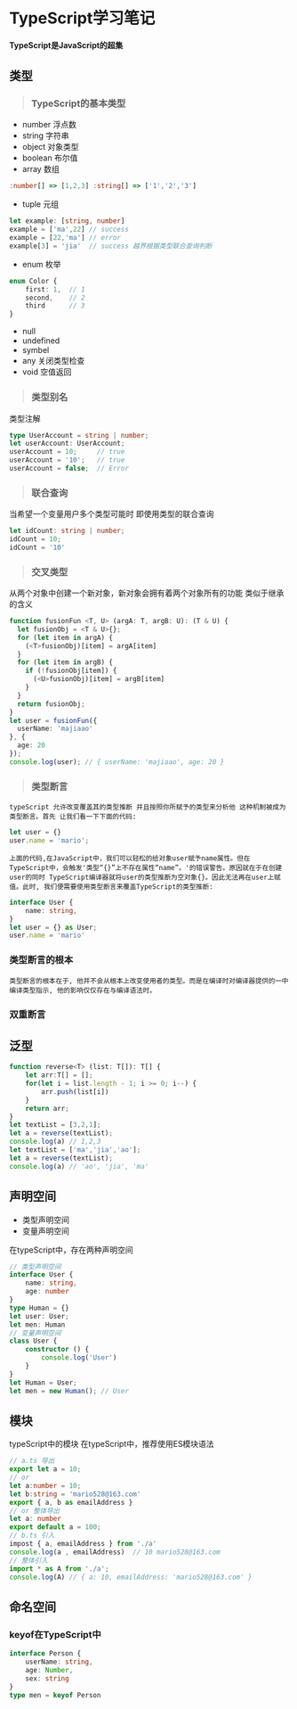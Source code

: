 # TypeScript学习笔记
#### TypeScript是JavaScript的超集
## 类型
> ### TypeScript的基本类型
- number  浮点数 
- string  字符串 
- object  对象类型
- boolean 布尔值
- array   数组
``` TypeScript
:number[] => [1,2,3] :string[] => ['1','2','3']
```
- tuple   元组
``` typeScript
let example: [string, number]  
example = ['ma',22] // success
example = [22,'ma'] // error
example[3] = 'jia'  // success 越界根据类型联合查询判断
```
- enum     枚举
``` typeScript
enum Color {
    first: 1,  // 1
    second,    // 2
    third      // 3
}
```
- null
- undefined
- symbel
- any      关闭类型检查
- void     空值返回
> ### 类型别名
类型注解
``` typeScript
type UserAccount = string | number;
let userAccount: UserAccount;
userAccount = 10;     // true
userAccount = '10';   // true
userAccount = false;  // Error
```
> ### 联合查询
当希望一个变量用户多个类型可能时 即使用类型的联合查询
``` typeScript
let idCount: string | number;
idCount = 10;
idCount = '10'
```
> ### 交叉类型
从两个对象中创建一个新对象，新对象会拥有着两个对象所有的功能 类似于继承的含义
``` typeScript
function fusionFun <T, U> (argA: T, argB: U): (T & U) {
  let fusionObj = <T & U>{};
  for (let item in argA) {
    (<T>fusionObj)[item] = argA[item]
  }
  for (let item in argB) {
    if (!fusionObj[item]) {
      (<U>fusionObj)[item] = argB[item]
    }
  }
  return fusionObj;
}
let user = fusionFun({
  userName: 'majiaao'
}, {
  age: 20
});
console.log(user); // { userName: 'majiaao', age: 20 }
```
>### 类型断言
    typeScript 允许改变覆盖其的类型推断 并且按照你所赋予的类型来分析他 这种机制被成为类型断言。首先 让我们看一下下面的代码:
``` TypeScript
let user = {}
user.name = 'mario';
```
    上面的代码,在JavaScript中，我们可以轻松的给对象user赋予name属性。但在TypeScript中，会触发'类型“{}”上不存在属性“name”。'的错误警告。原因就在于在创建user的同时 TypeScript编译器就将user的类型推断为空对象{}。因此无法再在user上赋值。此时, 我们便需要使用类型断言来覆盖TypeScript的类型推断:
``` TypeScript
interface User {
    name: string,
}
let user = {} as User;
user.name = 'mario'
```
### 类型断言的根本

    类型断言的根本在于, 他并不会从根本上改变使用者的类型。而是在编译时对编译器提供的一中编译类型指示, 他的影响仅仅存在与编译语法时。
### 双重断言

## 泛型
``` TypeScript
function reverse<T> (list: T[]): T[] {
    let arr:T[] = [];
    for(let i = list.length - 1; i >= 0; i--) {
        arr.push(list[i])
    }
    return arr;
}
let textList = [3,2,1];
let a = reverse(textList);
console.log(a) // 1,2,3
let textList = ['ma','jia','ao'];
let a = reverse(textList);
console.log(a) // 'ao', 'jia', 'ma'
```
## 声明空间
 - 类型声明空间
 - 变量声明空间

在typeScript中，存在两种声明空间
``` typeScript
// 类型声明空间
interface User {
    name: string,
    age: number
}
type Human = {}
let user: User;
let men: Human
// 变量声明空间
class User {
    constructor () {
        console.log('User')
    }
}
let Human = User;
let men = new Human(); // User
```
## 模块
typeScript中的模块 在typeScript中，推荐使用ES模块语法
``` typeScript
// a.ts 导出
export let a = 10;
// or 
let a:number = 10;
let b:string = 'mario528@163.com'
export { a, b as emailAddress }
// or 整体导出
let a: number
export default a = 100;
// b.ts 引入
impost { a, emailAddress } from './a'
console.log(a , emailAddress)  // 10 mario528@163.com 
// 整体引入
import * as A from './a';
console.log(A) // { a: 10, emailAddress: 'mario528@163.com' }
```
## 命名空间
### keyof在TypeScript中
``` typeScript
interface Person {
    userName: string,
    age: Number,
    sex: string
}
type men = keyof Person
```